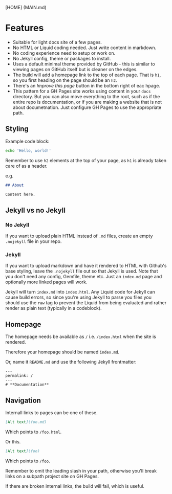 [HOME] (MAIN.md)

# **Features**

- Suitable for light docs site of a few pages.
- No HTML or Liquid coding needed. Just write content in markdown.
- No coding experience need to setup or work on.
- No Jekyll config, theme or packages to install.
- Uses a default minimal theme provided by GitHub - this is similar to viewing pages on GitHub itself but is cleaner on the edges.
- The build will add a homepage link to the top of each page. That is `h1`, so you first heading on the page should be an `h2`.
- There's an _Improve this page_ button in the bottom right of eac hpage.
- This pattern for a GH Pages site works using content in your `docs` directory. But you can also move everything to the root, such as if the entire repo is documentation, or if you are making a website that is not about documetnation. Just configure GH Pages to use the appropriate path.


## Styling

Example code block:

```sh
echo 'Hello, world!'
```

Remember to use `h2` elements at the top of your page, as `h1` is already taken care of as a header.

e.g.

```md
## About

Content here.
```


## Jekyll vs no Jekyll

### No Jekyll

If you want to upload plain HTML instead of `.md` files, create an empty `.nojekyll` file in your repo.

### Jekyll

If you want to upload markdown and have it rendered to HTML with Github's base styling, leave the `.nojekyll` file out so that Jekyll is used. Note that you don't need any config, Gemfile, theme etc. Just an `index.md` page and optionally more linked pages will work.

Jekyll will turn `index.md` into `index.html`. Any Liquid code for Jekyll can cause build errors, so since you're using Jekyll to parse you files you should use the `raw` tag to prevent the Liquid from being evaluated and rather render as plain text (typically in a codeblock).


## Homepage

The homepage needs be available as `/` i.e. `/index.html` when the site is rendered.

Therefore your homepage should be named `index.md`.

Or, name it `README.md` and use the following Jekyll frontmatter:

```liquid
---
permalink: /
---
# **Documentation**
```


## Navigation

Internall links to pages can be one of these.

```md
[Alt text](foo.md)
```

Which points to `/foo.html`.

Or this.

```md
[Alt text](foo)
```

Which points to `/foo`.

Remember to omit the leading slash in your path, otherwise you'll break links on a subpath project site on GH Pages.

If there are broken internal links, the build will fail, which is useful.
